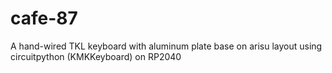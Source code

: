 # cafe-87
A hand-wired TKL keyboard with aluminum plate base on arisu layout using circuitpython (KMKKeyboard) on RP2040
